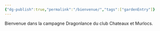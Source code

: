 ```yaml
---
{"dg-publish":true,"permalink":"/bienvenue/","tags":["gardenEntry"]}
---
```


Bienvenue dans la campagne Dragonlance du club Chateaux et Murlocs.